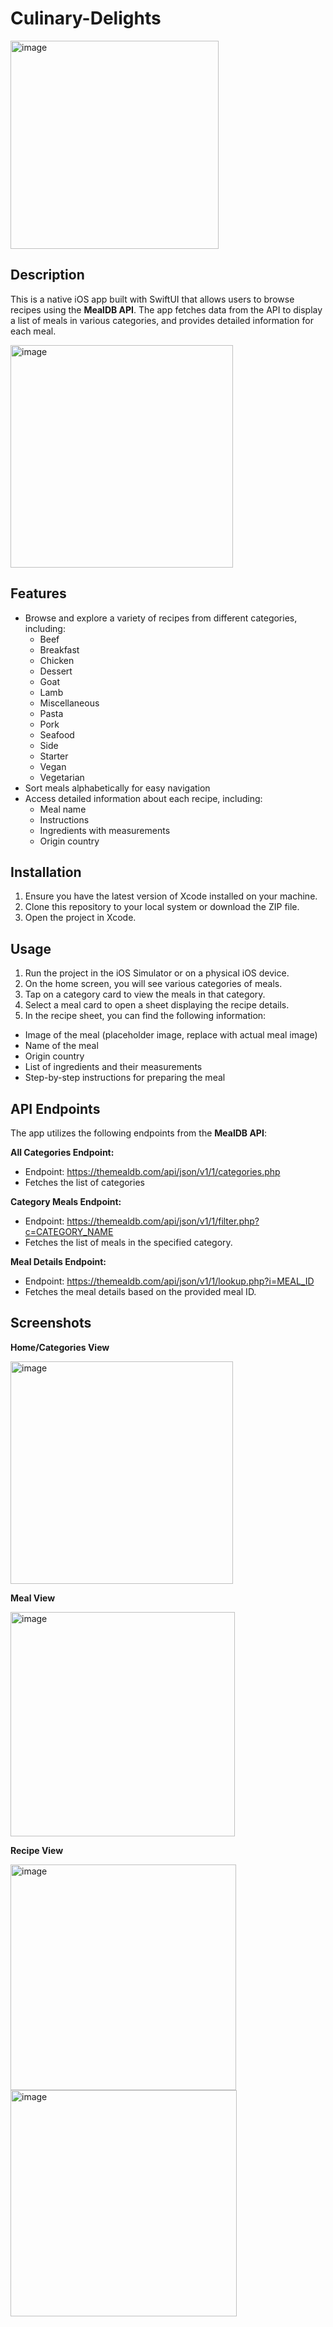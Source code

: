 # Culinary-Delights
<img width="333" alt="image" src="https://github.com/Tursunpulat2002/Culinary-Delights/assets/44913069/5a6fead5-bd4e-4db6-a16f-aac673e1a317">

## Description
This is a native iOS app built with SwiftUI that allows users to browse recipes using the **MealDB API**. The app fetches data from the API to display a list of meals in various categories, and provides detailed information for each meal.

<img width="356" alt="image" src="https://github.com/Tursunpulat2002/Culinary-Delights/assets/44913069/c7937a7a-c472-430a-83c5-76b9acbb1d2f">


## Features
- Browse and explore a variety of recipes from different categories, including:
  - Beef
  - Breakfast
  - Chicken
  - Dessert
  - Goat
  - Lamb
  - Miscellaneous
  - Pasta
  - Pork
  - Seafood
  - Side
  - Starter
  - Vegan
  - Vegetarian
- Sort meals alphabetically for easy navigation
- Access detailed information about each recipe, including:
  - Meal name
  - Instructions
  - Ingredients with measurements
  - Origin country


## Installation
1. Ensure you have the latest version of Xcode installed on your machine.
2. Clone this repository to your local system or download the ZIP file.
3. Open the project in Xcode.


## Usage
1. Run the project in the iOS Simulator or on a physical iOS device.
2. On the home screen, you will see various categories of meals.
3. Tap on a category card to view the meals in that category.
4. Select a meal card to open a sheet displaying the recipe details.
5. In the recipe sheet, you can find the following information:
  - Image of the meal (placeholder image, replace with actual meal image)
  - Name of the meal
  - Origin country
  - List of ingredients and their measurements
  - Step-by-step instructions for preparing the meal


## API Endpoints
The app utilizes the following endpoints from the **MealDB API**:

**All Categories Endpoint:**

- Endpoint: https://themealdb.com/api/json/v1/1/categories.php
- Fetches the list of categories

**Category Meals Endpoint:**

- Endpoint: https://themealdb.com/api/json/v1/1/filter.php?c=CATEGORY_NAME
- Fetches the list of meals in the specified category.

**Meal Details Endpoint:**

- Endpoint: https://themealdb.com/api/json/v1/1/lookup.php?i=MEAL_ID
- Fetches the meal details based on the provided meal ID.


## Screenshots
**Home/Categories View**

<img width="356" alt="image" src="https://github.com/Tursunpulat2002/Culinary-Delights/assets/44913069/6a678e31-7edb-4c6f-a732-125088b51d12">

**Meal View**

<img width="359" alt="image" src="https://github.com/Tursunpulat2002/Culinary-Delights/assets/44913069/e6d41a80-fbbc-434b-9f60-3a72eeec3539">

**Recipe View**

<img width="361" alt="image" src="https://github.com/Tursunpulat2002/Culinary-Delights/assets/44913069/06a6fc12-1501-41c9-9d80-9b50b024f89f">
<img width="362" alt="image" src="https://github.com/Tursunpulat2002/Culinary-Delights/assets/44913069/2215efdc-8d2e-40c6-baa1-da04b3e8cb89">


